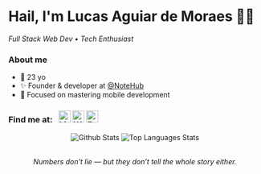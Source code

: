 # Hail, I'm Lucas Aguiar de Moraes 👋🏼

<p>
  <em>Full Stack Web Dev • Tech Enthusiast</em>
</p>

### About me

- 🎂 23 yo
- ✨ Founder & developer at <a href="https://notehub.com.br">@NoteHub</a>
- 🎯 Focused on mastering mobile development

<h3>
  <strong>Find me at:&nbsp;&nbsp;</strong>
  <a href="https://www.linkedin.com/in/lucas-admoraes/"><img alt="LinkedIn" style="height:24px" src="https://img.shields.io/badge/LinkedIn-0A66C2?style=flat-square&logo=invision&logoColor=white&labelColor=0A66C2&color=0A66C2"></a>
  <a href="https://devlucas.website"><img alt="Website" style="height:24px" src="https://img.shields.io/badge/Website-white?style=flat-square&logo=brave&logoColor=white&labelColor=ff2101&color=ff2101"></a>
  <a href="mailto:vintesetelucas@gmail.com"><img alt="Email" style="height:24px" src="https://img.shields.io/badge/Gmail-5865F2?style=flat-square&logo=gmail&logoColor=white&labelColor=e84235&color=e84235"></a>
</h3>

<div align="center">
  <picture>
      <source
        srcset="https://github-readme-stats.vercel.app/api?username=lucas-adm&rank_icon=github&show_icons=true&hide_border=true&hide=stars&line_height=24&title_color=fff&text_color=fff&icon_color=fff&ring_color=fff&theme=ambient_gradient&bg_color=00000000"
        media="(prefers-color-scheme: dark)"
      />
      <source
        srcset="https://github-readme-stats.vercel.app/api?username=lucas-adm&rank_icon=github&show_icons=true&hide=stars&hide_border=true&line_height=24&title_color=000&text_color=000&icon_color=000&ring_color=000&theme=ambient_gradient&bg_color=00000000"
        media="(prefers-color-scheme: light), (prefers-color-scheme: no-preference)"
      />
    <img src="https://github-readme-stats.vercel.app/api?username=lucas-adm" alt="Github Stats"/>
  </picture>
  <picture>
      <source
        srcset="https://github-readme-stats.vercel.app/api/top-langs/?username=lucas-adm&layout=compact&hide_border=true&card_width=350&line_height=25&text_color=fff&title_color=fff&theme=ambient_gradient&bg_color=00000000&langs_count=6"
        media="(prefers-color-scheme: dark)"
        />
        <source
        srcset="https://github-readme-stats.vercel.app/api/top-langs/?username=lucas-adm&layout=compact&hide_border=true&card_width=350&line_height=25&text_color=000&title_color=000&theme=ambient_gradient&bg_color=00000000&langs_count=6"
        media="(prefers-color-scheme: light), (prefers-color-scheme: no-preference)"
      />
      <img src="https://github-readme-stats.vercel.app/api/top-langs/?username=lucas-adm" alt="Top Languages Stats"/>
  </picture>
</div>

<br/>

<p align="center"><i>Numbers don’t lie — but they don’t tell the whole story either.</i></p>
